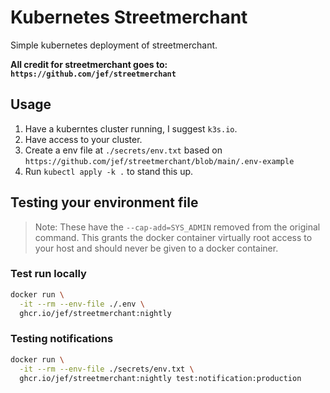 # Kubernetes Streetmerchant

Simple kubernetes deployment of streetmerchant.

**All credit for streetmerchant goes to: `https://github.com/jef/streetmerchant`**

## Usage

1. Have a kuberntes cluster running, I suggest `k3s.io`.
2. Have access to your cluster.
3. Create a env file at `./secrets/env.txt` based on `https://github.com/jef/streetmerchant/blob/main/.env-example`
4. Run `kubectl apply -k .` to stand this up.

## Testing your environment file

> Note: These have the `--cap-add=SYS_ADMIN` removed from the original command. This grants the docker container virtually root access to your host and should never be given to a docker container.

### Test run locally

```sh
docker run \
  -it --rm --env-file ./.env \
  ghcr.io/jef/streetmerchant:nightly
```

### Testing notifications

```sh
docker run \
  -it --rm --env-file ./secrets/env.txt \
  ghcr.io/jef/streetmerchant:nightly test:notification:production
```
